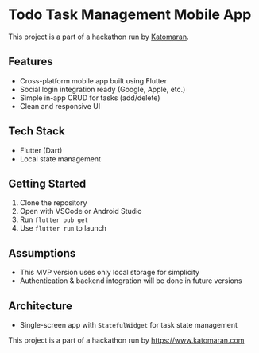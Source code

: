 
# Todo Task Management Mobile App

This project is a part of a hackathon run by [Katomaran](https://www.katomaran.com).

## Features

- Cross-platform mobile app built using Flutter
- Social login integration ready (Google, Apple, etc.)
- Simple in-app CRUD for tasks (add/delete)
- Clean and responsive UI

## Tech Stack

- Flutter (Dart)
- Local state management

## Getting Started

1. Clone the repository
2. Open with VSCode or Android Studio
3. Run `flutter pub get`
4. Use `flutter run` to launch

## Assumptions

- This MVP version uses only local storage for simplicity
- Authentication & backend integration will be done in future versions

## Architecture

- Single-screen app with `StatefulWidget` for task state management

This project is a part of a hackathon run by https://www.katomaran.com
